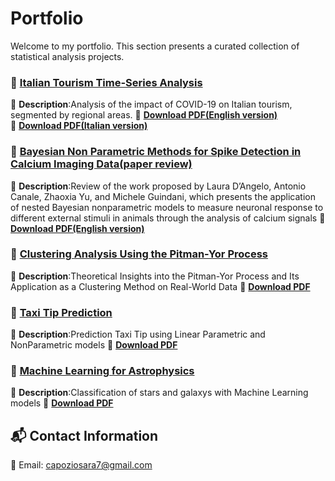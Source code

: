# Portfolio
Welcome to my portfolio. This section presents a curated collection of statistical analysis projects.

### 📄 [Italian Tourism Time-Series Analysis](https://raw.githubusercontent.com/saracapozio/Portfolio/main/Italia_tourism_analysis_english_version.pdf)
📌 **Description**:Analysis of the impact of COVID-19 on Italian tourism, segmented by regional areas.
🔗 **[Download PDF(English version)](https://raw.githubusercontent.com/saracapozio/Portfolio/main/Italia_tourism_analysis_english_version.pdf)**  
🔗 **[Download PDF(Italian version)](https://raw.githubusercontent.com/saracapozio/Portfolio/main/Italian_tourism_analysis_italian_version.pdf)**  

### 📄 [Bayesian Non Parametric Methods for Spike Detection in Calcium Imaging Data(paper review)](https://raw.githubusercontent.com/saracapozio/Portfolio/main/Bayesian_Nonparametric.pdf)
📌 **Description**:Review of the work proposed by Laura D’Angelo, Antonio Canale, Zhaoxia Yu, and Michele Guindani, which presents the application of nested Bayesian nonparametric models to measure neuronal response to different external stimuli in animals through the analysis of calcium signals
🔗 **[Download PDF(English version)](https://raw.githubusercontent.com/saracapozio/Portfolio/main/Bayesian_Nonparametric.pdf)**  

### 📄 [Clustering Analysis Using the Pitman-Yor Process](https://raw.githubusercontent.com/saracapozio/Portfolio/main/Pitman_Yor_Process_analysis.pdf)
📌 **Description**:Theoretical Insights into the Pitman-Yor Process and Its Application as a Clustering Method on Real-World Data
🔗 **[Download PDF](https://raw.githubusercontent.com/saracapozio/Portfolio/main/Pitman_Yor_Process_analysis.pdf)**  

### 📄 [Taxi Tip Prediction](https://raw.githubusercontent.com/saracapozio/Portfolio/main/Prediction_taxi_tip.pdf)
📌 **Description**:Prediction Taxi Tip using Linear Parametric and NonParametric models
🔗 **[Download PDF](https://raw.githubusercontent.com/saracapozio/Portfolio/main/Prediction_taxi_tip.pdf)**  

### 📄 [Machine Learning  for Astrophysics](https://raw.githubusercontent.com/saracapozio/Portfolio/main/galaxy_stars_classification.pdf)
📌 **Description**:Classification of stars and galaxys with Machine Learning models
🔗 **[Download PDF](https://raw.githubusercontent.com/saracapozio/Portfolio/main/galaxy_stars_classification.pdf)**  


## 📬 Contact Information 
📧 Email: [capoziosara7@gmail.com](mailto:capoziosara7@gmail.com)  
